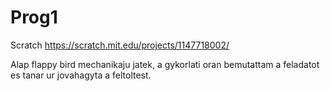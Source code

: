 # Prog1
Scratch
https://scratch.mit.edu/projects/1147718002/

Alap flappy bird mechanikaju jatek, a gykorlati oran bemutattam a feladatot es tanar ur jovahagyta a feltoltest.
